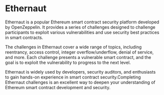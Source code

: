 # Ethernaut
Ethernaut is a popular Ethereum smart contract security platform developed by OpenZeppelin. It provides a series of challenges designed to challenge participants to exploit various vulnerabilities and use security best practices in smart contracts.

The challenges in Ethernaut cover a wide range of topics, including reentrancy, access control, integer overflow/underflow, denial of service, and more. Each challenge presents a vulnerable smart contract, and the goal is to exploit the vulnerability to progress to the next level.

Ethernaut is widely used by developers, security auditors, and enthusiasts to gain hands-on experience in smart contract security.Completing Ethernaut challenges is an excellent way to deepen your understanding of Ethereum smart contract development and security.
